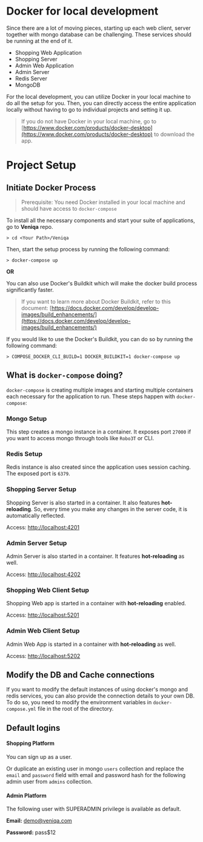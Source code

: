 # Docker for local development

Since there are a lot of moving pieces, starting up each web client, server together with mongo database can be challenging. These services should be running at the end of it.

- Shopping Web Application
- Shopping Server
- Admin Web Application
- Admin Server
- Redis Server
- MongoDB 

For the local development, you can utilize Docker in your local machine to do all the setup for you. Then, you can directly access the entire application locally without having to go to individual projects and setting it up.
> If you do not have Docker in your local machine, go to [https://www.docker.com/products/docker-desktop](https://www.docker.com/products/docker-desktop) to download the app.

# Project Setup

## Initiate Docker Process
> Prerequisite: You need Docker installed in your local machine and should have access to `docker-compose`

To install all the necessary components and start your suite of applications, go to **Veniqa** repo.
```
> cd <Your Path>/Veniqa
```

Then, start the setup process by running the following command:
```
> docker-compose up
```

**OR**

You can also use Docker's Buildkit which will make the docker build process significantly faster.

> If you want to learn more about Docker Buildkit, refer to this document: [https://docs.docker.com/develop/develop-images/build_enhancements/](https://docs.docker.com/develop/develop-images/build_enhancements/)

If you would like to use the Docker's Buildkit, you can do so by running the following command:
```
> COMPOSE_DOCKER_CLI_BUILD=1 DOCKER_BUILDKIT=1 docker-compose up
```



## What is `docker-compose` doing?

`docker-compose` is creating multiple images and starting multiple containers each necessary for the application to run. These steps happen with `docker-compose`:

### Mongo Setup
   
This step creates a mongo instance in a container. It exposes port `27000` if you want to access mongo through tools like `Robo3T` or CLI.

### Redis Setup

Redis instance is also created since the application uses session caching. The exposed port is `6379`. 

### Shopping Server Setup

Shopping Server is also started in a container. It also features **hot-reloading**. So, every time you make any changes in the server code, it is automatically reflected.

Access: [http://localhost:4201](http://localhost:4201)

### Admin Server Setup

Admin Server is also started in a container. It features **hot-reloading** as well.

Access: [http://localhost:4202](http://localhost:4202)

### Shopping Web Client Setup

Shopping Web app is started in a container with **hot-reloading** enabled. 

Access: [http://localhost:5201](http://localhost:5201)

### Admin Web Client Setup

Admin Web App is started in a container with **hot-reloading** as well.

Access: [http://localhost:5202](http://localhost:5202)


## Modify the DB and Cache connections

If you want to modify the default instances of using docker's mongo and redis services, you can also provide the connection details to your own DB. To do so, you need to modify the environment variables in `docker-compose.yml` file in the root of the directory.

## Default logins

#### Shopping Platform

You can sign up as a user. 

Or duplicate an existing user in mongo `users` collection and replace the `email` and `password` field with email and password hash for the following admin user from `admins` collection.

#### Admin Platform

The following user with SUPERADMIN privilege is available as default.

**Email:** demo@veniqa.com

**Password:** pass$12

